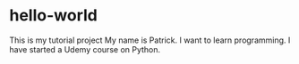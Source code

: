 # hello-world
This is my tutorial project
My name is Patrick. I want to learn programming. I have started a Udemy course on Python.
